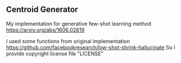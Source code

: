 ## Centroid Generator

My implementation for generative few-shot learning method https://arxiv.org/abs/1606.02819

I used some functions from original implementation https://github.com/facebookresearch/low-shot-shrink-hallucinate So I provide copyright license file "LICENSE"
